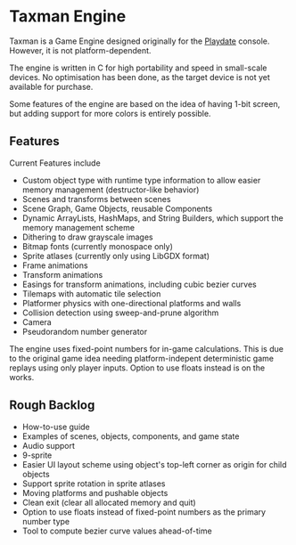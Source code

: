 # Taxman Engine
Taxman is a Game Engine designed originally for the [Playdate](https://play.date) console. However, it is not platform-dependent.

The engine is written in C for high portability and speed in small-scale devices. No optimisation has been done, as the target device is not yet available for purchase.

Some features of the engine are based on the idea of having 1-bit screen, but adding support for more colors is entirely possible.

## Features

Current Features include

- Custom object type with runtime type information to allow easier memory management (destructor-like behavior)
- Scenes and transforms between scenes
- Scene Graph, Game Objects, reusable Components
- Dynamic ArrayLists, HashMaps, and String Builders, which support the memory management scheme
- Dithering to draw grayscale images
- Bitmap fonts (currently monospace only)
- Sprite atlases (currently only using LibGDX format)
- Frame animations
- Transform animations
- Easings for transform animations, including cubic bezier curves
- Tilemaps with automatic tile selection
- Platformer physics with one-directional platforms and walls
- Collision detection using sweep-and-prune algorithm
- Camera
- Pseudorandom number generator

The engine uses fixed-point numbers for in-game calculations. This is due to the original game idea needing platform-indepent deterministic game replays using only player inputs. Option to use floats instead is on the works.

## Rough Backlog

- How-to-use guide
- Examples of scenes, objects, components, and game state
- Audio support
- 9-sprite
- Easier UI layout scheme using object's top-left corner as origin for child objects
- Support sprite rotation in sprite atlases
- Moving platforms and pushable objects
- Clean exit (clear all allocated memory and quit)
- Option to use floats instead of fixed-point numbers as the primary number type
- Tool to compute bezier curve values ahead-of-time